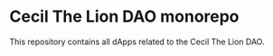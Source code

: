 # Cecil The Lion DAO monorepo

This repository contains all dApps related to the Cecil The Lion DAO.
